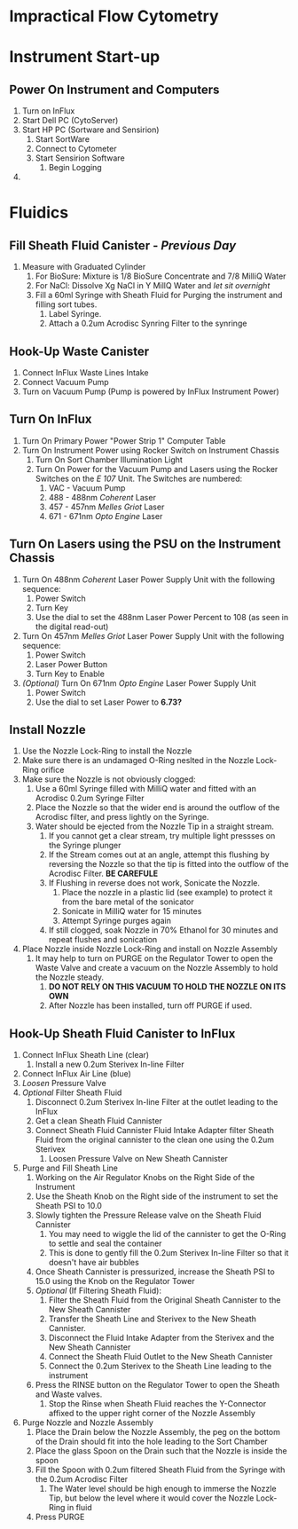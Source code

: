 

# Impractical Flow Cytometry

# Instrument Start-up

## Power On Instrument and Computers

1. Turn on InFlux
2. Start Dell PC (CytoServer)
3. Start HP PC (Sortware and Sensirion)
     1. Start SortWare
     2. Connect to Cytometer
     3. Start Sensirion Software
        1. Begin Logging
4. 

# Fluidics

## Fill Sheath Fluid Canister - *Previous Day*

1. Measure with Graduated Cylinder 
    1. For BioSure: Mixture is 1/8 BioSure Concentrate and 7/8 MilliQ Water
    2. For NaCl: Dissolve Xg NaCl in Y MillQ Water and *let sit overnight*
    3. Fill a 60ml Syringe with Sheath Fluid for Purging the instrument and filling sort tubes.
          1. Label Syringe.
          2. Attach a 0.2um Acrodisc Synring Filter to the synringe
    


## Hook-Up Waste Canister
1. Connect InFlux Waste Lines Intake
2. Connect Vacuum Pump
3. Turn on Vacuum Pump (Pump is powered by InFlux Instrument Power)


## Turn On InFlux
1. Turn On Primary Power "Power Strip 1" Computer Table
2. Turn On Instrument Power using Rocker Switch on Instrument Chassis
      1. Turn On Sort Chamber Illumination Light
      2. Turn On Power for the Vacuum Pump and Lasers using the Rocker Switches on the *E 107* Unit. The Switches are numbered:
            1. VAC - Vacuum Pump
            2. 488 - 488nm *Coherent* Laser
            3. 457 - 457nm *Melles Griot* Laser
            4. 671 - 671nm *Opto Engine* Laser

## Turn On Lasers using the PSU on the Instrument Chassis
1. Turn On 488nm *Coherent* Laser Power Supply Unit with the following sequence:
      1. Power Switch 
      2. Turn Key
      3. Use the dial to set the 488nm Laser Power Percent to 108 (as seen in the digital read-out)
2. Turn On 457nm *Melles Griot* Laser  Power Supply Unit with the following sequence:
      1. Power Switch
      2. Laser Power Button
      3. Turn Key to Enable
3. *(Optional)* Turn On 671nm *Opto Engine* Laser Power Supply Unit
      1. Power Switch
      2. Use the dial to set Laser Power to **6.73?**

## Install Nozzle
1. Use the Nozzle Lock-Ring to install the Nozzle
2. Make sure there is an undamaged O-Ring neslted in the Nozzle Lock-Ring orifice
3. Make sure the Nozzle is not obviously clogged:
      1. Use a 60ml Syringe filled with MilliQ water and fitted with an Acrodisc 0.2um Syringe Filter
      2. Place the Nozzle so that the wider end is around the outflow of the Acrodisc filter, and press lightly on the Syringe.
      3. Water should be ejected from the Nozzle Tip in a straight stream.
            1. If you cannot get a clear stream, try multiple light pressses on the Syringe plunger
            2. If the Stream comes out at an angle, attempt this flushing by reversing the Nozzle so that the tip is fitted into the outflow of the Acrodisc Filter. **BE CAREFULE**
            3. If Flushing in reverse does not work, Sonicate the Nozzle.
                  1. Place the nozzle in a plastic lid (see example) to protect it from the bare metal of the sonicator
                  2. Sonicate in MilliQ water for 15 minutes
                  3. Attempt Syringe purges again
            4. If still clogged, soak Nozzle in 70% Ethanol for 30 minutes and repeat flushes and sonication
4. Place Nozzle inside Nozzle Lock-Ring and install on Nozzle Assembly
      1. It may help to turn on PURGE on the Regulator Tower to open the Waste Valve and create a vacuum on the Nozzle Assembly to hold the Nozzle steady. 
          1. **DO NOT RELY ON THIS VACUUM TO HOLD THE NOZZLE ON ITS OWN**
          2. After Nozzle has been installed, turn off PURGE if used.

## Hook-Up Sheath Fluid Canister to InFlux
1. Connect InFlux Sheath Line (clear)
      1. Install a new 0.2um Sterivex In-line Filter
2. Connect InFlux Air Line (blue)
3. *Loosen* Pressure Valve
4. *Optional* Filter Sheath Fluid
      1. Disconnect 0.2um Sterivex In-line Filter at the outlet leading to the InFlux
      2. Get a clean Sheath Fluid Cannister
      3. Connect Sheath Fluid Cannister Fluid Intake Adapter filter Sheath Fluid from the original cannister to the clean one using the 0.2um Sterivex
            1. Loosen Pressure Valve on New Sheath Cannister
5. Purge and Fill Sheath Line
      1. Working on the Air Regulator Knobs on the Right Side of the Instrument 
      2. Use the Sheath Knob on the Right side of the instrument to set the Sheath PSI to 10.0
      3. Slowly tighten the Pressure Release valve on the Sheath Fluid Cannister
            1. You may need to wiggle the lid of the cannister to get the O-Ring to settle and seal the container
            1. This is done to gently fill the 0.2um Sterivex In-line Filter so that it doesn't have air bubbles
      4. Once Sheath Cannister is pressurized, increase the Sheath PSI to 15.0 using the Knob on the Regulator Tower
      5. *Optional* (If Filtering Sheath Fluid):
           1. Filter the Sheath Fluid from the Original Sheath Cannister to the New Sheath Cannister
           2. Transfer the Sheath Line and Sterivex to the New Sheath Cannister.
           3. Disconnect the Fluid Intake Adapter from the Sterivex and the New Sheath Cannister
           4. Connect the Sheath Fluid Outlet to the New Sheath Cannister
           5. Connect the 0.2um Sterivex to the Sheath Line leading to the instrument
      6. Press the RINSE button on the Regulator Tower to open the Sheath and Waste valves.
            1. Stop the Rinse when Sheath Fluid reaches the Y-Connector affixed to the upper right corner of the Nozzle Assembly  
6. Purge Nozzle and Nozzle Assembly
      1. Place the Drain below the Nozzle Assembly, the peg on the bottom of the Drain should fit into the hole leading to the Sort Chamber
      2. Place the glass Spoon on the Drain such that the Nozzle is inside the spoon
      3. Fill the Spoon with 0.2um filtered Sheath Fluid from the Syringe with the 0.2um Acrodisc Filter
            1. The Water level should be high enough to immerse the Nozzle Tip, but below the level where it would cover the Nozzle Lock-Ring in fluid
      4. Press PURGE